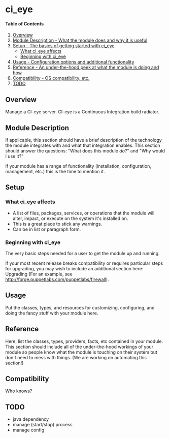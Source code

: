 # ci_eye

#### Table of Contents

1. [Overview](#overview)
2. [Module Description - What the module does and why it is useful](#module-description)
3. [Setup - The basics of getting started with ci_eye](#setup)
    * [What ci_eye affects](#what-ci_eye-affects)
    * [Beginning with ci_eye](#beginning-with-ci_eye)
4. [Usage - Configuration options and additional functionality](#usage)
5. [Reference - An under-the-hood peek at what the module is doing and how](#reference)
5. [Compatibility - OS compatibility, etc.](#compatibility)
6. [TODO](#todo)

## Overview

Manage a CI-eye server.  CI-eye is a Continuous Integration build radiator.

## Module Description

If applicable, this section should have a brief description of the technology
the module integrates with and what that integration enables. This section
should answer the questions: "What does this module *do*?" and "Why would I use
it?"

If your module has a range of functionality (installation, configuration,
management, etc.) this is the time to mention it.

## Setup

### What ci_eye affects

* A list of files, packages, services, or operations that the module will alter,
  impact, or execute on the system it's installed on.
* This is a great place to stick any warnings.
* Can be in list or paragraph form.

### Beginning with ci_eye

The very basic steps needed for a user to get the module up and running.

If your most recent release breaks compatibility or requires particular steps
for upgrading, you may wish to include an additional section here: Upgrading
(For an example, see http://forge.puppetlabs.com/puppetlabs/firewall).

## Usage

Put the classes, types, and resources for customizing, configuring, and doing
the fancy stuff with your module here.

## Reference

Here, list the classes, types, providers, facts, etc contained in your module.
This section should include all of the under-the-hood workings of your module so
people know what the module is touching on their system but don't need to mess
with things. (We are working on automating this section!)

## Compatibility

Who knows?

## TODO

* java dependency
* manage (start/stop) process
* manage config